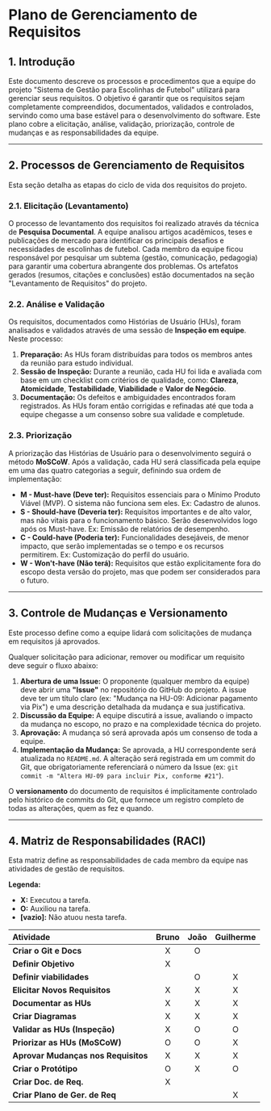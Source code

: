 # Plano de Gerenciamento de Requisitos

## 1. Introdução

Este documento descreve os processos e procedimentos que a equipe do projeto "Sistema de Gestão para Escolinhas de Futebol" utilizará para gerenciar seus requisitos. O objetivo é garantir que os requisitos sejam completamente compreendidos, documentados, validados e controlados, servindo como uma base estável para o desenvolvimento do software. Este plano cobre a elicitação, análise, validação, priorização, controle de mudanças e as responsabilidades da equipe.

---

## 2. Processos de Gerenciamento de Requisitos

Esta seção detalha as etapas do ciclo de vida dos requisitos do projeto.

### 2.1. Elicitação (Levantamento)
O processo de levantamento dos requisitos foi realizado através da técnica de **Pesquisa Documental**. A equipe analisou artigos acadêmicos, teses e publicações de mercado para identificar os principais desafios e necessidades de escolinhas de futebol. Cada membro da equipe ficou responsável por pesquisar um subtema (gestão, comunicação, pedagogia) para garantir uma cobertura abrangente dos problemas. Os artefatos gerados (resumos, citações e conclusões) estão documentados na seção "Levantamento de Requisitos" do projeto.

### 2.2. Análise e Validação
Os requisitos, documentados como Histórias de Usuário (HUs), foram analisados e validados através de uma sessão de **Inspeção em equipe**. Neste processo:
1.  **Preparação:** As HUs foram distribuídas para todos os membros antes da reunião para estudo individual.
2.  **Sessão de Inspeção:** Durante a reunião, cada HU foi lida e avaliada com base em um checklist com critérios de qualidade, como: **Clareza**, **Atomicidade**, **Testabilidade**, **Viabilidade** e **Valor de Negócio**.
3.  **Documentação:** Os defeitos e ambiguidades encontrados foram registrados. As HUs foram então corrigidas e refinadas até que toda a equipe chegasse a um consenso sobre sua validade e completude.

### 2.3. Priorização
A priorização das Histórias de Usuário para o desenvolvimento seguirá o método **MoSCoW**. Após a validação, cada HU será classificada pela equipe em uma das quatro categorias a seguir, definindo sua ordem de implementação:
- **M - Must-have (Deve ter):** Requisitos essenciais para o Mínimo Produto Viável (MVP). O sistema não funciona sem eles. Ex: Cadastro de alunos.
- **S - Should-have (Deveria ter):** Requisitos importantes e de alto valor, mas não vitais para o funcionamento básico. Serão desenvolvidos logo após os Must-have. Ex: Emissão de relatórios de desempenho.
- **C - Could-have (Poderia ter):** Funcionalidades desejáveis, de menor impacto, que serão implementadas se o tempo e os recursos permitirem. Ex: Customização do perfil do usuário.
- **W - Won't-have (Não terá):** Requisitos que estão explicitamente fora do escopo desta versão do projeto, mas que podem ser considerados para o futuro.

---

## 3. Controle de Mudanças e Versionamento

Este processo define como a equipe lidará com solicitações de mudança em requisitos já aprovados.

Qualquer solicitação para adicionar, remover ou modificar um requisito deve seguir o fluxo abaixo:
1.  **Abertura de uma Issue:** O proponente (qualquer membro da equipe) deve abrir uma **"Issue"** no repositório do GitHub do projeto. A issue deve ter um título claro (ex: "Mudança na HU-09: Adicionar pagamento via Pix") e uma descrição detalhada da mudança e sua justificativa.
2.  **Discussão da Equipe:** A equipe discutirá a issue, avaliando o impacto da mudança no escopo, no prazo e na complexidade técnica do projeto.
3.  **Aprovação:** A mudança só será aprovada após um consenso de toda a equipe.
4.  **Implementação da Mudança:** Se aprovada, a HU correspondente será atualizada no `README.md`. A alteração será registrada em um commit do Git, que obrigatoriamente referenciará o número da Issue (ex: `git commit -m "Altera HU-09 para incluir Pix, conforme #21"`).

O **versionamento** do documento de requisitos é implicitamente controlado pelo histórico de commits do Git, que fornece um registro completo de todas as alterações, quem as fez e quando.

---

## 4. Matriz de Responsabilidades (RACI)

Esta matriz define as responsabilidades de cada membro da equipe nas atividades de gestão de requisitos.

**Legenda:**
- **X:** Executou a tarefa.
- **O:** Auxiliou na tarefa.
- **[vazio]:** Não atuou nesta tarefa.

| Atividade | Bruno | João | Guilherme |
| :--- | :---: | :---: | :---: |
| **Criar o Git e Docs** | X | O |  |
| **Definir Objetivo** | X |  |  |
| **Definir viabilidades** |  | O | X |
| **Elicitar Novos Requisitos** | X | X | X |
| **Documentar as HUs** | X | X | X |
| **Criar Diagramas** | X | X | X |
| **Validar as HUs (Inspeção)** | X | O | O |
| **Priorizar as HUs (MoSCoW)** | O | O | X |
| **Aprovar Mudanças nos Requisitos** | X | X | X |
| **Criar o Protótipo** | O | X | O |
| **Criar Doc. de Req.** | X |  |  |
| **Criar Plano de Ger. de Req** |  |  | X |
